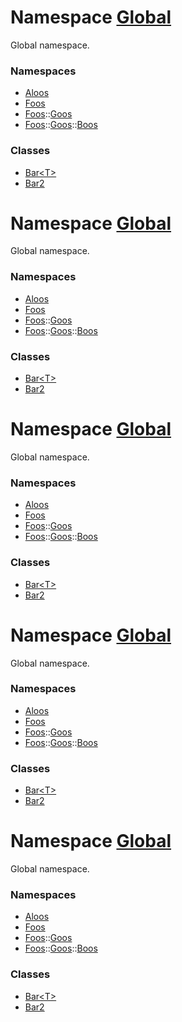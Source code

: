# Namespace [Global](namespace__Global.md)


Global namespace.
### Namespaces
- [Aloos](namespaceAloos.md)
- [Foos](namespaceFoos.md)
- [Foos](namespaceFoos.md)::[Goos](namespaceFoos_1_1Goos.md)
- [Foos](namespaceFoos.md)::[Goos](namespaceFoos_1_1Goos.md)::[Boos](namespaceFoos_1_1Goos_1_1Boos.md)
### Classes
- [Bar&lt;T&gt;](classBar.md)
- [Bar2](classBar2.md)
# Namespace [Global](namespace__Global.md)


Global namespace.
### Namespaces
- [Aloos](namespaceAloos.md)
- [Foos](namespaceFoos.md)
- [Foos](namespaceFoos.md)::[Goos](namespaceFoos_1_1Goos.md)
- [Foos](namespaceFoos.md)::[Goos](namespaceFoos_1_1Goos.md)::[Boos](namespaceFoos_1_1Goos_1_1Boos.md)
### Classes
- [Bar&lt;T&gt;](classBar.md)
- [Bar2](classBar2.md)
# Namespace [Global](namespace__Global.md)


Global namespace.
### Namespaces
- [Aloos](namespaceAloos.md)
- [Foos](namespaceFoos.md)
- [Foos](namespaceFoos.md)::[Goos](namespaceFoos_1_1Goos.md)
- [Foos](namespaceFoos.md)::[Goos](namespaceFoos_1_1Goos.md)::[Boos](namespaceFoos_1_1Goos_1_1Boos.md)
### Classes
- [Bar&lt;T&gt;](classBar.md)
- [Bar2](classBar2.md)
# Namespace [Global](namespace__Global.md)


Global namespace.
### Namespaces
- [Aloos](namespaceAloos.md)
- [Foos](namespaceFoos.md)
- [Foos](namespaceFoos.md)::[Goos](namespaceFoos_1_1Goos.md)
- [Foos](namespaceFoos.md)::[Goos](namespaceFoos_1_1Goos.md)::[Boos](namespaceFoos_1_1Goos_1_1Boos.md)
### Classes
- [Bar&lt;T&gt;](classBar.md)
- [Bar2](classBar2.md)
# Namespace [Global](namespace__Global.md)


Global namespace.
### Namespaces
- [Aloos](namespaceAloos.md)
- [Foos](namespaceFoos.md)
- [Foos](namespaceFoos.md)::[Goos](namespaceFoos_1_1Goos.md)
- [Foos](namespaceFoos.md)::[Goos](namespaceFoos_1_1Goos.md)::[Boos](namespaceFoos_1_1Goos_1_1Boos.md)
### Classes
- [Bar&lt;T&gt;](classBar.md)
- [Bar2](classBar2.md)
